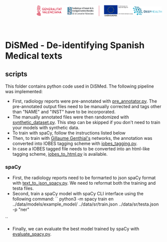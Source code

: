 <div class="clearfix" style="padding: 0px; padding-left: 100px; display: flex; flex-wrap: nowrap; justify-content: space-evenly; align-items:center">
<a href="http://bimcv.cipf.es/"><img src="https://github.com/BIMCV-CSUSP/DiSMed/blob/master/images/logoinst.png?raw=true"</a><a href="http://ceib.san.gva.es"></a><a href="https://deephealth-project.eu/"><img src="https://github.com/BIMCV-CSUSP/DiSMed/blob/master/images/DEEPHEALTH.png" width="200px" class="center-block" style=" display: inline-block;"></a></div>
<br></br>

# DiSMed - De-identifying Spanish Medical texts

## scripts

This folder contains python code used in DiSMed. The following pipeline was implemented:

* First, radiology reports were pre-annotated with [pre_annotator.py](https://github.com/BIMCV-CSUSP/DiSMed/blob/master/scripts/pre_annotator.py). The pre-annotated output files need to be manually corrected and tags other than "NAME" and "INST" have to be incorporated.
* The manually annotated files were then randomized with [synthetic_dataset.py](https://github.com/BIMCV-CSUSP/DiSMed/blob/master/scripts/synthetic_dataset.py). This step can be skipped if you don't need to train your models with synthetic data.
* To train with spaCy, follow the instructions listed below
* Then, to train with [Gillaume Genthial's](https://github.com/guillaumegenthial/tf_ner) networks, the annotation was converted into IOBES tagging scheme with [iobes_tagging.py](https://github.com/BIMCV-CSUSP/DiSMed/blob/master/scripts/iobes_tagging.py).
* In case a IOBES tagged file needs to be converted into an html-like tagging scheme, [iobes_to_html.py](https://github.com/BIMCV-CSUSP/DiSMed/blob/master/scripts/iobes_to_html.py) is available.

### spaCy

* First, the radiology reports need to be formarted to json spaCy format with [text_to_json_spacy.py](https://github.com/BIMCV-CSUSP/DiSMed/blob/master/scripts/text_to_json_spacy.py). We need to reformat both the training and testa files.
* Second, train a spaCy model with spaCy CLI interface using the following command:
``
python3 -m spacy train en ../data/models/example_model/ ../data/sr/train.json ../data/sr/testa.json -p "ner"

``
* Finally, we can evaluate the best model trained by spaCy with [evaluate_spacy.py](https://github.com/BIMCV-CSUSP/DiSMed/blob/master/scripts/evaluate_spacy.py).